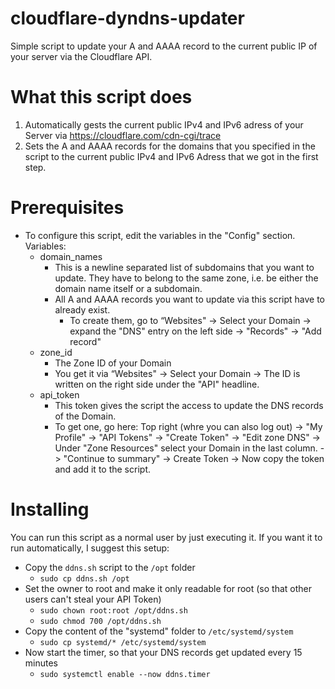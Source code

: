 # cloudflare-dyndns-updater
Simple script to update your A and AAAA record to the current public IP of your server via the Cloudflare API.

# What this script does
1. Automatically gests the current public IPv4 and IPv6 adress of your Server via https://cloudflare.com/cdn-cgi/trace
2. Sets the A and AAAA records for the domains that you specified in the script to the current public IPv4 and IPv6 Adress that we got in the first step.

# Prerequisites
- To configure this script, edit the variables in the "Config" section. Variables:
	- domain_names
		+ This is a newline separated list of subdomains that you want to update. They have to belong to the same zone, i.e. be either the domain name itself or a subdomain.
		+ All A and AAAA records you want to update via this script have to already exist.
			* To create them, go to “Websites" -> Select your Domain -> expand the "DNS" entry on the left side -> "Records" -> "Add record"
	- zone_id
		+ The Zone ID of your Domain
		+ You get it via “Websites" -> Select your Domain -> The ID is written on the right side under the "API" headline.
	- api_token
		+ This token gives the script the access to update the DNS records of the Domain.
		+ To get one, go here: Top right (whre you can also log out) -> "My Profile" -> "API Tokens" -> "Create Token" -> "Edit zone DNS" -> Under "Zone Resources" select your Domain in the last column. -> "Continue to summary" -> Create Token -> Now copy the token and add it to the script.

# Installing
You can run this script as a normal user by just executing it. If you want it to run automatically, I suggest this setup:
* Copy the `ddns.sh` script to the `/opt` folder
	- `sudo cp ddns.sh /opt`
* Set the owner to root and make it only readable for root (so that other users can't steal your API Token)
	- `sudo chown root:root /opt/ddns.sh`
	- `sudo chmod 700 /opt/ddns.sh`
* Copy the content of the "systemd" folder to `/etc/systemd/system`
    - `sudo cp systemd/* /etc/systemd/system`
* Now start the timer, so that your DNS records get updated every 15 minutes
	- `sudo systemctl enable --now ddns.timer`
